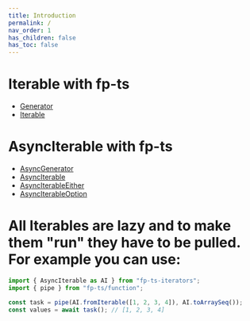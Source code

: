 ```yaml
---
title: Introduction
permalink: /
nav_order: 1
has_children: false
has_toc: false
---
```


# Iterable with fp-ts

- [Generator](/fp-ts-iterators/docs/modules/Generator.ts.html)
- [Iterable](/fp-ts-iterators/docs/modules/Iterable.ts.html)

# AsyncIterable with fp-ts

- [AsyncGenerator](/fp-ts-iterators/docs/modules/AsyncGenerator.ts.html)
- [AsyncIterable](/fp-ts-iterators/docs/modules/AsyncIterable.ts.html)
- [AsyncIterableEither](/fp-ts-iterators/docs/modules/AsyncIterableEither.ts.html)
- [AsyncIterableOption](/fp-ts-iterators/docs/modules/AsyncIterableOption.ts.html)

# All Iterables are lazy and to make them "run" they have to be pulled. For example you can use:

```ts
import { AsyncIterable as AI } from "fp-ts-iterators";
import { pipe } from "fp-ts/function";

const task = pipe(AI.fromIterable([1, 2, 3, 4]), AI.toArraySeq());
const values = await task(); // [1, 2, 3, 4]
```
